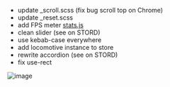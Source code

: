 - update _scroll.scss (fix bug scroll top on Chrome)
- update _reset.scss
- add FPS meter [stats.js](https://github.com/mrdoob/stats.js)
- clean slider (see on STORD)
- use kebab-case everywhere
- add locomotive instance to store
- rewrite accordion (see on STORD)
- fix use-rect

![image](https://user-images.githubusercontent.com/28361254/141855173-a1a05afe-3f15-4078-b9a0-03936ac77a73.png)
